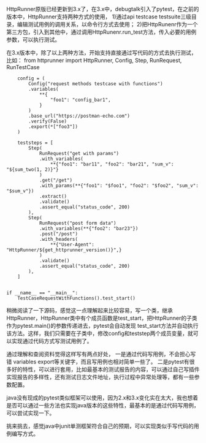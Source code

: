 HttpRunner原版已经更新到3.x了，在3.x中，debugtalk引入了pytest，在之前的版本中，HttpRunner支持两种方式的使用，
1)通过api testcase testsuite三级目录，编辑测试用例的调用关系，以命令行方式去使用；
2)把HttpRunenr作为一个第三方包，引入到其他中，通过调用HttpRunenr.run_test方法，传入必要的用例参数，可以执行测试。

在3.x版本中，除了以上两种方法，开始支持直接通过写代码的方式去执行测试，比如：
from httprunner import HttpRunner, Config, Step, RunRequest, RunTestCase

```class TestCaseRequestWithFunctions(HttpRunner):
    config = (
        Config("request methods testcase with functions")
        .variables(
            **{
                "foo1": "config_bar1",
            }
        )
        .base_url("https://postman-echo.com")
        .verify(False)
        .export(*["foo3"])
    )

    teststeps = [
        Step(
            RunRequest("get with params")
            .with_variables(
                **{"foo1": "bar11", "foo2": "bar21", "sum_v": "${sum_two(1, 2)}"}
            )
            .get("/get")
            .with_params(**{"foo1": "$foo1", "foo2": "$foo2", "sum_v": "$sum_v"})
            .extract()
            .validate()
            .assert_equal("status_code", 200)
        ),
        Step(
            RunRequest("post form data")
            .with_variables(**{"foo2": "bar23"})
            .post("/post")
            .with_headers(
                **{"User-Agent": "HttpRunner/${get_httprunner_version()}",}
            )
            .validate()
            .assert_equal("status_code", 200)
        ),
    ]


if __name__ == "__main__":
    TestCaseRequestWithFunctions().test_start()
```

稍微阅读了一下源码，感觉这一点理解起来比较容易，写一个类，继承HttpRunner，HttpRunner类中有个成员函数是test_start，把HttpRunner的子类作为pytest.main()的参数传递进去，pytest会自动发现
test_start方法并自动执行该方法。这样，我们只需要在子类中，修改config和teststep两个成员变量，就可以实现通过代码方式写测试用例了。

通过理解和查阅资料觉得这样写有两点好处，
一是通过代码写用例，不会担心写错 variables export等关键字，而且写用例也相对简单一些了。
二是pytest有很多好的特性，可以进行套用，比如最基本的测试报告的内容，可以通过自己写插件实现报告的多样性，还有测试日志文件地址，执行过程中异常处理等，都有一些参数配置。

java没有现成的pytest类似框架可以使用，因为2.x和3.x变化实在太大，我也想着是否可以通过一些方法也实现java版本的这些特性，最基本的是通过代码写用例，可以尝试实现一下。

挑来挑去，感觉java中junit单测框架符合自己的预期，可以实现类似手写代码的用例编写方式。

